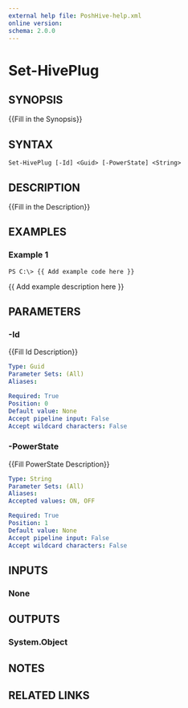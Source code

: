 ```yaml
---
external help file: PoshHive-help.xml
online version: 
schema: 2.0.0
---
```


# Set-HivePlug

## SYNOPSIS
{{Fill in the Synopsis}}

## SYNTAX

```
Set-HivePlug [-Id] <Guid> [-PowerState] <String>
```

## DESCRIPTION
{{Fill in the Description}}

## EXAMPLES

### Example 1
```
PS C:\> {{ Add example code here }}
```

{{ Add example description here }}

## PARAMETERS

### -Id
{{Fill Id Description}}

```yaml
Type: Guid
Parameter Sets: (All)
Aliases: 

Required: True
Position: 0
Default value: None
Accept pipeline input: False
Accept wildcard characters: False
```

### -PowerState
{{Fill PowerState Description}}

```yaml
Type: String
Parameter Sets: (All)
Aliases: 
Accepted values: ON, OFF

Required: True
Position: 1
Default value: None
Accept pipeline input: False
Accept wildcard characters: False
```

## INPUTS

### None


## OUTPUTS

### System.Object

## NOTES

## RELATED LINKS

